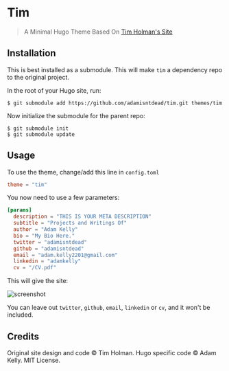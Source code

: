 # Tim

> A Minimal Hugo Theme Based On [Tim Holman's Site](https://github.com/tholman/tholman.com)

## Installation

This is best installed as a submodule.
This will make `tim` a dependency repo to the original project.

In the root of your Hugo site, run:

```shell
$ git submodule add https://github.com/adamisntdead/tim.git themes/tim
```

Now initialize the submodule for the parent repo:

```shell
$ git submodule init
$ git submodule update
```

## Usage

To use the theme, change/add this line in `config.toml`

```toml
theme = "tim"
```

You now need to use a few parameters:

```toml
[params]
  description = "THIS IS YOUR META DESCRIPTION"
  subtitle = "Projects and Writings Of"
  author = "Adam Kelly"
  bio = "My Bio Here."
  twitter = "adamisntdead"
  github = "adamisntdead"
  email = "adam.kelly2201@gmail.com"
  linkedin = "adamkelly"
  cv = "/CV.pdf"
```

This will give the site:

![screenshot](https://i.imgur.com/gS9DpXwl.png)

You can leave out `twitter`, `github`, `email`, `linkedin` or `cv`, and it won't be included.

## Credits

Original site design and code © Tim Holman. Hugo specific code © Adam Kelly. MIT License.